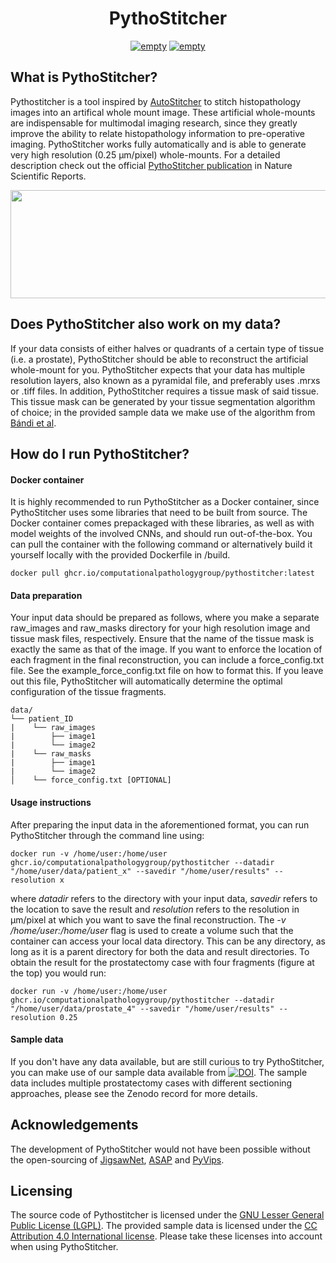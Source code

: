 <h1 align="center">PythoStitcher</h2>
<p align="center">
   <a href="https://github.com/psf/black"><img alt="empty" src=https://img.shields.io/badge/code%20style-black-000000.svg></a>
   <a href="https://github.com/computationalpathologygroup/pythostitcher/releases"><img alt="empty" src=https://img.shields.io/github/v/release/computationalpathologygroup/pythostitcher?include_prereleases&label=pre-release&logo=github.svg></a>
</p>

    
## What is PythoStitcher?
Pythostitcher is a tool inspired by [AutoStitcher](https://www.nature.com/articles/srep29906) to stitch histopathology images into an artifical whole mount image. These artificial whole-mounts are indispensable for multimodal imaging research, since they greatly improve the ability to relate histopathology information to pre-operative imaging. PythoStitcher works fully automatically and is able to generate very high resolution (0.25 µm/pixel) whole-mounts. For a detailed description check out the official [PythoStitcher publication](https://www.nature.com/articles/s41598-024-52007-5) in Nature Scientific Reports.

<p align="center">
  <img width="900" height="173" src="./img/figure2.png">
</p>

## Does PythoStitcher also work on my data?
If your data consists of either halves or quadrants of a certain type of tissue (i.e. a prostate), PythoStitcher should be able to reconstruct the artificial whole-mount for you. PythoStitcher expects that your data has multiple resolution layers, also known as a pyramidal file, and preferably uses .mrxs or .tiff files. In addition, PythoStitcher requires a tissue mask of said tissue. This tissue mask can be generated by your tissue segmentation algorithm of choice; in the provided sample data we make use of the algorithm from [Bándi et al](https://pubmed.ncbi.nlm.nih.gov/31871843/).

## How do I run PythoStitcher?
#### Docker container 
It is highly recommended to run PythoStitcher as a Docker container, since PythoStitcher uses some libraries that need to be built from source. The Docker container comes prepackaged with these libraries, as well as with model weights of the involved CNNs, and should run out-of-the-box. You can pull the container with the following command or alternatively build it yourself locally with the provided Dockerfile in /build.

	docker pull ghcr.io/computationalpathologygroup/pythostitcher:latest

#### Data preparation
Your input data should be prepared as follows, where you make a separate raw_images and raw_masks directory for your high resolution image and tissue mask files, respectively. Ensure that the name of the tissue mask is exactly the same as that of the image. If you want to enforce the location of each fragment in the final reconstruction, you can include a force_config.txt file. See the example_force_config.txt file on how to format this. If you leave out this file, PythoStitcher will automatically determine the optimal configuration of the tissue fragments.
	
	data/ 
	└── patient_ID
	|    └── raw_images
	|        ├── image1
	|        └── image2
	|    └── raw_masks
	|        ├── image1
	|        └── image2
	│    └── force_config.txt [OPTIONAL]


#### Usage instructions
            
After preparing the input data in the aforementioned format, you can run PythoStitcher through the command line using:

    docker run -v /home/user:/home/user ghcr.io/computationalpathologygroup/pythostitcher --datadir "/home/user/data/patient_x" --savedir "/home/user/results" --resolution x
where *datadir* refers to the directory with your input data, *savedir* refers to the location to save the result and *resolution* refers to the resolution in µm/pixel at which you want to save the final reconstruction. The  *-v /home/user:/home/user* flag is used to create a volume such that the container can access your local data directory. This can be any directory, as long as it is a parent directory for both the data and result directories. To obtain the result for the prostatectomy case with four fragments (figure at the top) you would run:

    docker run -v /home/user:/home/user ghcr.io/computationalpathologygroup/pythostitcher --datadir "/home/user/data/prostate_4" --savedir "/home/user/results" --resolution 0.25

#### Sample data 
If you don't have any data available, but are still curious to try PythoStitcher, you can make use of our sample data available from <a href="https://zenodo.org/record/8093632"><img src="https://zenodo.org/badge/DOI/10.5281/zenodo.8093632.svg" alt="DOI"></a>. The sample data includes multiple prostatectomy cases with different sectioning approaches, please see the Zenodo record for more details. 

## Acknowledgements
The development of PythoStitcher would not have been possible without the open-sourcing of [JigsawNet](https://github.com/Lecanyu/JigsawNet), [ASAP](https://github.com/computationalpathologygroup/ASAP) and [PyVips](https://github.com/libvips/pyvips).

## Licensing
The source code of Pythostitcher is licensed under the [GNU Lesser General Public License (LGPL)](https://www.gnu.org/licenses/lgpl-3.0.nl.html). The provided sample data is licensed under the [CC Attribution 4.0 International license](https://creativecommons.org/licenses/by/4.0/legalcode). Please take these licenses into account when using PythoStitcher.

